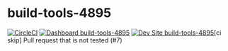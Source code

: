 # build-tools-4895

[![CircleCI](https://circleci.com/gh/pantheon-ci-bot/build-tools-4895.svg?style=shield)](https://circleci.com/gh/pantheon-ci-bot/build-tools-4895)
[![Dashboard build-tools-4895](https://img.shields.io/badge/dashboard-build_tools_4895-yellow.svg)](https://dashboard.pantheon.io/sites/68a9019d-4009-4caf-b4bd-f0b01b69b260#dev/code)
[![Dev Site build-tools-4895](https://img.shields.io/badge/site-build_tools_4895-blue.svg)](http://dev-build-tools-4895.pantheonsite.io/)[ci skip] Pull request that is not tested (#7)
